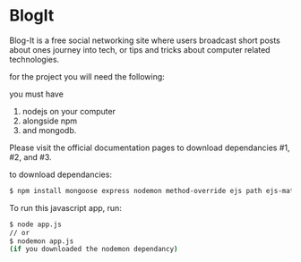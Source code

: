 # BlogIt

Blog-It is a free social networking site where users broadcast short posts about ones
journey into tech, or tips and tricks about computer related technologies.

for the project you will need the following:

you must have

1. nodejs on your computer
2. alongside npm
3. and mongodb.

Please visit the official documentation pages to download dependancies #1, #2, and #3.

to download dependancies:

```bash
$ npm install mongoose express nodemon method-override ejs path ejs-mate joi
```

To run this javascript app, run:

```bash
$ node app.js
// or
$ nodemon app.js
(if you downloaded the nodemon dependancy)
```
